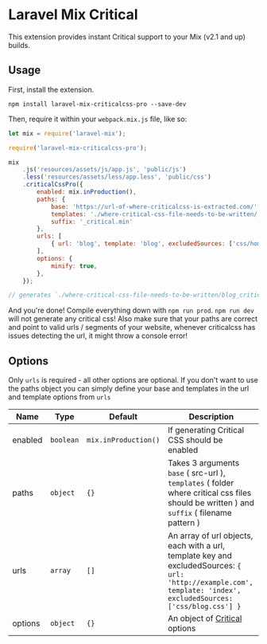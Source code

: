 # Laravel Mix Critical

This extension provides instant Critical support to your Mix (v2.1 and up) builds.

## Usage

First, install the extension.

```
npm install laravel-mix-criticalcss-pro --save-dev
```

Then, require it within your `webpack.mix.js` file, like so:

```js
let mix = require('laravel-mix');

require('laravel-mix-criticalcss-pro');

mix
    .js('resources/assets/js/app.js', 'public/js')
    .less('resources/assets/less/app.less', 'public/css')
    .criticalCssPro({
        enabled: mix.inProduction(),
        paths: {
            base: 'https://url-of-where-criticalcss-is-extracted.com/',
            templates: './where-critical-css-file-needs-to-be-written/',
            suffix: '_critical.min'
        },
        urls: [
            { url: 'blog', template: 'blog', excludedSources: ['css/home.css'] },
        ],
        options: {
            minify: true,
        },
    });

// generates `./where-critical-css-file-needs-to-be-written/blog_critical.min.css`
```

And you're done! Compile everything down with `npm run prod`. `npm run dev` will not generate any critical css! Also make sure that your paths are correct and point to valid urls / segments of your website, whenever criticalcss has issues detecting the url, it might throw a console error!

## Options
Only `urls` is required - all other options are optional. If you don't want to use the paths object you can simply define your base and templates in the url and template options from `urls`

| Name             | Type               | Default              | Description   |
| ---------------- | ------------------ | -------------------- |-------------  |
| enabled          | `boolean`          | `mix.inProduction()` | If generating Critical CSS should be enabled |
| paths            | `object`           | `{}`                 | Takes 3 arguments `base` ( src-url ), `templates` ( folder where critical css files should be written ) and `suffix` ( filename pattern )
| urls             | `array`            | `[]`                 | An array of url objects, each with a url, template key and excludedSources: `{ url: 'http://example.com', template: 'index', excludedSources: ['css/blog.css'] }` |
| options          | `object`           | `{}`                 | An object of [Critical](https://github.com/addyosmani/critical#options) options |
